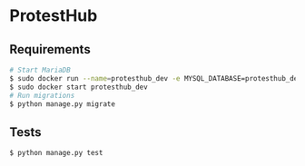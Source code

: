 ProtestHub
==========

## Requirements
```bash
# Start MariaDB
$ sudo docker run --name=protesthub_dev -e MYSQL_DATABASE=protesthub_dev -e MYSQL_USER=protesthub_dev -e MYSQL_PASSWORD=test -e MYSQL_ROOT_PASSWORD=toor -p 3306:3306 -d mariadb
$ sudo docker start protesthub_dev
# Run migrations
$ python manage.py migrate
```

## Tests
```bash
$ python manage.py test
```

